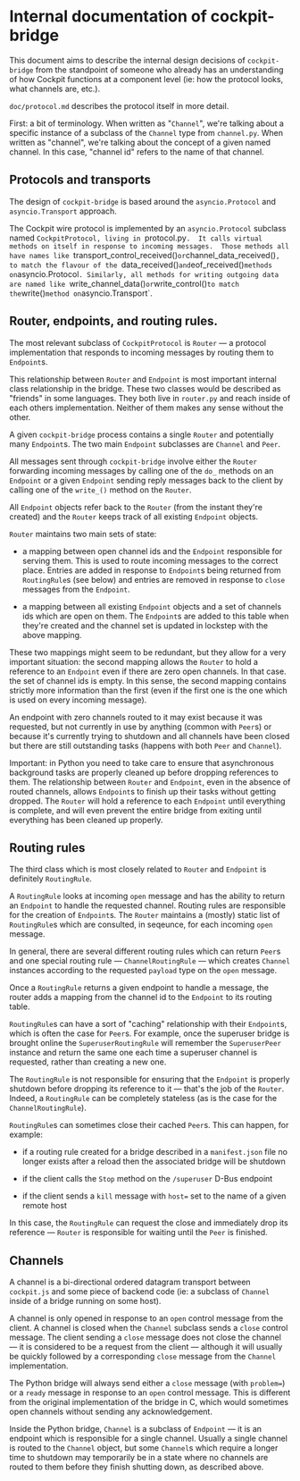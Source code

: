 # Internal documentation of cockpit-bridge

This document aims to describe the internal design decisions of
`cockpit-bridge` from the standpoint of someone who already has an
understanding of how Cockpit functions at a component level (ie: how the
protocol looks, what channels are, etc.).

`doc/protocol.md` describes the protocol itself in more detail.

First: a bit of terminology.  When written as "`Channel`", we're talking about
a specific instance of a subclass of the `Channel` type from `channel.py`. When
written as "channel", we're talking about the concept of a given named channel.
In this case, "channel id" refers to the name of that channel.

## Protocols and transports

The design of `cockpit-bridge` is based around the `asyncio.Protocol` and
`asyncio.Transport` approach.

The Cockpit wire protocol is implemented by an `asyncio.Protocol` subclass
named `CockpitProtocol, living in `protocol.py`.  It calls virtual methods on
itself in response to incoming messages.  Those methods all have names like
`transport_control_received()` or `channel_data_received()`, to match the
flavour of the `data_received()` and `eof_received()` methods on
`asyncio.Protocol`. Similarly, all methods for writing outgoing data are named
like `write_channel_data()` or `write_control()` to match the `write()` method
on `asyncio.Transport`.

## Router, endpoints, and routing rules.

The most relevant subclass of `CockpitProtocol` is `Router` — a protocol
implementation that responds to incoming messages by routing them to
`Endpoint`s.

This relationship between `Router` and `Endpoint` is most important internal
class relationship in the bridge. These two classes would be described as
"friends" in some languages.  They both live in `router.py` and reach inside of
each others implementation.  Neither of them makes any sense without the other.

A given `cockpit-bridge` process contains a single `Router` and potentially
many `Endpoint`s.  The two main `Endpoint` subclasses are `Channel` and `Peer`.

All messages sent through `cockpit-bridge` involve either the `Router`
forwarding incoming messages by calling one of the `do_` methods on an
`Endpoint` or a given `Endpoint` sending reply messages back to the client by
calling one of the `write_()` method on the `Router`.

All `Endpoint` objects refer back to the `Router` (from the instant they're
created) and the `Router` keeps track of all existing `Endpoint` objects.

`Router` maintains two main sets of state:

 - a mapping between open channel ids and the `Endpoint` responsible for
   serving them.  This is used to route incoming messages to the correct place.
   Entries are added in response to `Endpoint`s being returned from `RoutingRule`s
   (see below) and entries are removed in response to `close` messages from the
   `Endpoint`.

 - a mapping between all existing `Endpoint` objects and a set of channels ids
   which are open on them.  The `Endpoint`s are added to this table when
   they're created and the channel set is updated in lockstep with the above
   mapping.

These two mappings might seem to be redundant, but they allow for a very
important situation: the second mapping allows the `Router` to hold a reference
to an `Endpoint` even if there are zero open channels.  In that case. the set
of channel ids is empty.  In this sense, the second mapping contains strictly
more information than the first (even if the first one is the one which is used
on every incoming message).

An endpoint with zero channels routed to it may exist because it was requested,
but not currently in use by anything (common with `Peer`s) or because it's
currently trying to shutdown and all channels have been closed but there are
still outstanding tasks (happens with both `Peer` and `Channel`).

Important: in Python you need to take care to ensure that asynchronous
background tasks are properly cleaned up before dropping references to them.
The relationship between `Router` and `Endpoint`, even in the absence of routed
channels, allows `Endpoint`s to finish up their tasks without getting dropped.
The `Router` will hold a reference to each `Endpoint` until everything is
complete, and will even prevent the entire bridge from exiting until everything
has been cleaned up properly.

## Routing rules

The third class which is most closely related to `Router` and `Endpoint` is
definitely `RoutingRule`.

A `RoutingRule` looks at incoming `open` message and has the ability to return
an `Endpoint` to handle the requested channel.  Routing rules are responsible
for the creation of `Endpoint`s.  The `Router` maintains a (mostly) static list
of `RoutingRule`s which are consulted, in seqeunce, for each incoming `open`
message.

In general, there are several different routing rules which can return `Peer`s
and one special routing rule — `ChannelRoutingRule` — which creates `Channel`
instances according to the requested `payload` type on the `open` message.

Once a `RoutingRule` returns a given endpoint to handle a message, the router
adds a mapping from the channel id to the `Endpoint` to its routing table.

`RoutingRule`s can have a sort of "caching" relationship with their
`Endpoint`s, which is often the case for `Peer`s.  For example, once the
superuser bridge is brought online the `SuperuserRoutingRule` will remember the
`SuperuserPeer` instance and return the same one each time a superuser channel
is requested, rather than creating a new one.

The `RoutingRule` is not responsible for ensuring that the `Endpoint` is
properly shutdown before dropping its reference to it — that's the job of the
`Router`.  Indeed, a `RoutingRule` can be completely stateless (as is the case
for the `ChannelRoutingRule`).

`RoutingRule`s can sometimes close their cached `Peer`s.  This can happen, for
example:

 - if a routing rule created for a bridge described in a `manifest.json` file no
   longer exists after a reload then the associated bridge will be shutdown

 - if the client calls the `Stop` method on the `/superuser` D-Bus endpoint

 - if the client sends a `kill` message with `host=` set to the name of a given
   remote host

In this case, the `RoutingRule` can request the close and immediately drop its
reference — `Router` is responsible for waiting until the `Peer` is finished.

## Channels

A channel is a bi-directional ordered datagram transport between `cockpit.js`
and some piece of backend code (ie: a subclass of `Channel` inside of a bridge
running on some host).

A channel is only opened in response to an `open` control message from the
client.  A channel is closed when the `Channel` subclass sends a `close`
control message.  The client sending a `close` message does not close the
channel — it is considered to be a request from the client — although it will
usually be quickly followed by a corresponding `close` message from the
`Channel` implementation.

The Python bridge will always send either a `close` message (with `problem=`)
or a `ready` message in response to an `open` control message.  This is
different from the original implementation of the bridge in C, which would
sometimes open channels without sending any acknowledgement.

Inside the Python bridge, `Channel` is a subclass of `Endpoint` — it is an
endpoint which is responsible for a single channel.  Usually a single channel
is routed to the `Channel` object, but some `Channel`s which require a longer
time to shutdown may temporarily be in a state where no channels are routed to
them before they finish shutting down, as described above.
